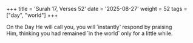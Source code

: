 +++
title = 'Surah 17, Verses 52'
date = '2025-08-27'
weight = 52
tags = ["day", "world"]
+++

On the Day He will call you, you will ˹instantly˺ respond by praising Him, thinking you had remained ˹in the world˺ only for a little while.